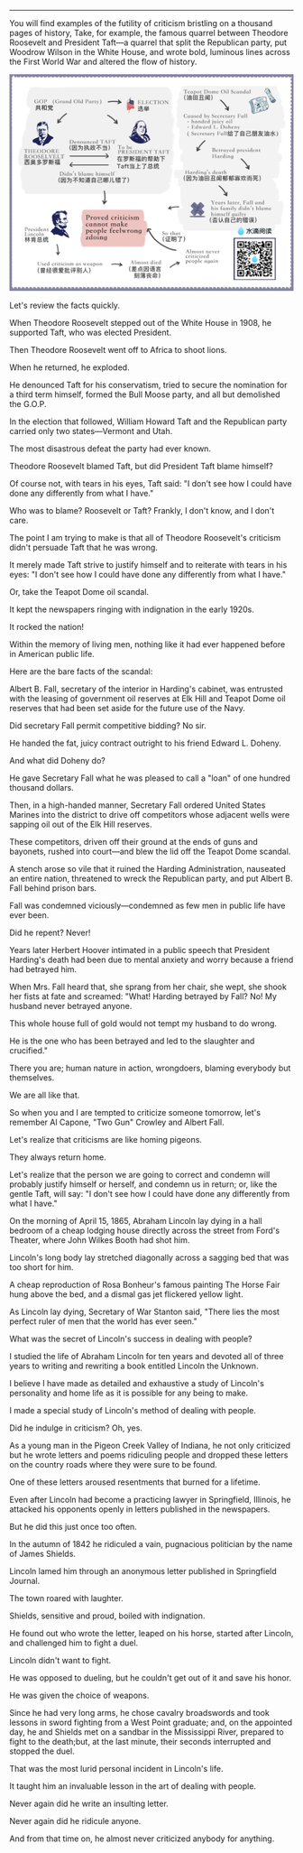 
---
You will find examples of the futility of criticism bristling on a thousand pages of history, Take, for example, the famous quarrel between Theodore Roosevelt and President Taft—a quarrel that split the Republican party, put Woodrow Wilson in the White House, and wrote bold, luminous lines across the First World War and altered the flow of history.

![chapter1-2](\images\book\part1\chapter1-2\chapter1-2.jpg)

Let's review the facts quickly.

When Theodore Roosevelt stepped out of the White House in 1908, he supported Taft, who was elected President.

Then Theodore Roosevelt went off to Africa to shoot lions.

When he returned, he exploded.

He denounced Taft for his conservatism, tried to secure the nomination for a third term himself, formed the Bull Moose party, and all but demolished the G.O.P.

In the election that followed, William Howard Taft and the Republican party carried only two states—Vermont and Utah.

The most disastrous defeat the party had ever known.

Theodore Roosevelt blamed Taft, but did President Taft blame himself?

Of course not, with tears in his eyes, Taft said: "I don't see how I could have done any differently from what I have."

Who was to blame? Roosevelt or Taft? Frankly, I don't know, and I don't care.

The point I am trying to make is that all of Theodore Roosevelt's criticism didn't persuade Taft that he was wrong.

It merely made Taft strive to justify himself and to reiterate with tears in his eyes: "I don't see how I could have done any differently from what I have."

Or, take the Teapot Dome oil scandal.

It kept the newspapers ringing with indignation in the early 1920s.

It rocked the nation!

Within the memory of living men, nothing like it had ever happened before in American public life.

Here are the bare facts of the scandal:

Albert B. Fall, secretary of the interior in Harding's cabinet, was entrusted with the leasing of government oil reserves at Elk Hill and Teapot Dome oil reserves that had been set aside for the future use of the Navy.

Did secretary Fall permit competitive bidding? No sir.

He handed the fat, juicy contract outright to his friend Edward L. Doheny.

And what did Doheny do?

He gave Secretary Fall what he was pleased to call a "loan" of one hundred thousand dollars.

Then, in a high-handed manner, Secretary Fall ordered United States Marines into the district to drive off competitors whose adjacent wells were sapping oil out of the Elk Hill reserves.

These competitors, driven off their ground at the ends of guns and bayonets, rushed into court—and blew the lid off the Teapot Dome scandal.

A stench arose so vile that it ruined the Harding Administration, nauseated an entire nation, threatened to wreck the Republican party, and put Albert B. Fall behind prison bars.

Fall was condemned viciously—condemned as few men in public life have ever been.

Did he repent? Never!

Years later Herbert Hoover intimated in a public speech that President Harding's death had been due to mental anxiety and worry because a friend had betrayed him.

When Mrs. Fall heard that, she sprang from her chair, she wept, she shook her fists at fate and screamed: "What! Harding betrayed by Fall? No! My husband never betrayed anyone.

This whole house full of gold would not tempt my husband to do wrong.

He is the one who has been betrayed and led to the slaughter and crucified."

There you are; human nature in action, wrongdoers, blaming everybody but themselves.

We are all like that.

So when you and I are tempted to criticize someone tomorrow, let's remember Al Capone, "Two Gun" Crowley and Albert Fall.

Let's realize that criticisms are like homing pigeons.

They always return home.

Let's realize that the person we are going to correct and condemn will probably justify himself or herself, and condemn us in return; or, like the gentle Taft, will say: "I don't see how I could have done any differently from what I have."

On the morning of April 15, 1865, Abraham Lincoln lay dying in a hall bedroom of a cheap lodging house directly across the street from Ford's Theater, where John Wilkes Booth had shot him.

Lincoln's long body lay stretched diagonally across a sagging bed that was too short for him.

A cheap reproduction of Rosa Bonheur's famous painting The Horse Fair hung above the bed, and a dismal gas jet flickered yellow light.

As Lincoln lay dying, Secretary of War Stanton said, "There lies the most perfect ruler of men that the world has ever seen."

What was the secret of Lincoln's success in dealing with people?

I studied the life of Abraham Lincoln for ten years and devoted all of three years to writing and rewriting a book entitled Lincoln the Unknown.

I believe I have made as detailed and exhaustive a study of Lincoln's personality and home life as it is possible for any being to make.

I made a special study of Lincoln's method of dealing with people.

Did he indulge in criticism? Oh, yes.

As a young man in the Pigeon Creek Valley of Indiana, he not only criticized but he wrote letters and poems ridiculing people and dropped these letters on the country roads where they were sure to be found.

One of these letters aroused resentments that burned for a lifetime.

Even after Lincoln had become a practicing lawyer in Springfield, Illinois, he attacked his opponents openly in letters published in the newspapers.

But he did this just once too often.

In the autumn of 1842 he ridiculed a vain, pugnacious politician by the name of James Shields.

Lincoln lamed him through an anonymous letter published in Springfield Journal.

The town roared with laughter.

Shields, sensitive and proud, boiled with indignation.

He found out who wrote the letter, leaped on his horse, started after Lincoln, and challenged him to fight a duel.

Lincoln didn't want to fight.

He was opposed to dueling, but he couldn't get out of it and save his honor.

He was given the choice of weapons.

Since he had very long arms, he chose cavalry broadswords and took lessons in sword fighting from a West Point graduate; and, on the appointed day, he and Shields met on a sandbar in the Mississippi River, prepared to fight to the death;but, at the last minute, their seconds interrupted and stopped the duel.

That was the most lurid personal incident in Lincoln's life.

It taught him an invaluable lesson in the art of dealing with people.

Never again did he write an insulting letter.

Never again did he ridicule anyone.

And from that time on, he almost never criticized anybody for anything.

<br>
